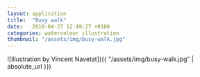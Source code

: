 ```yaml
---
layout: application
title:  "Busy walk"
date:   2018-04-27 12:49:27 +0100
categories: watercolour illustration
thumbnail: "/assets/img/busy-walk.jpg"
---
```

![illustration by Vincent Navetat]({{ "/assets/img/busy-walk.jpg" | absolute_url }})
